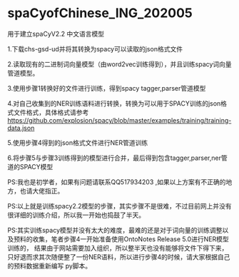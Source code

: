 # spaCyofChinese_ING_202005
用于建立spaCyV2.2 中文语言模型

1.下载chs-gsd-ud并将其转换为spacy可以读取的json格式文件

2.读取现有的二进制词向量模型（由word2vec训练得到），并且训练spacy词向量管道模型。

3.使用步骤1转换好的文件进行训练，得到spacy tagger,parser管道模型

4.对自己收集到的NER训练语料进行转换，转换为可以用于SPACY训练的json格式文件格式，具体格式请参考
https://github.com/explosion/spacy/blob/master/examples/training/training-data.json

5.使用步骤4得到的json格式文件进行NER管道训练

6.将步骤5与步骤3训练得到的模型进行合并，最后得到包含tagger,parser,ner管道的SPACY模型

PS:我也是初学者，如果有问题请联系QQ517934203 ,如果以上方案有不正确的地方，也请大佬指正。

PS:以上就是训练spacy2.2模型的步骤，其实步骤不是很难，不过目前网上并没有很详细的训练介绍，所以我一开始也捣鼓了半天。

PS:其实训练spacy模型并没有太大的难度，最难的还是对于词向量的训练调整以及预料的收集，笔者步骤4一开始准备使用OntoNotes Release 5.0进行NER模型训练的，
结果由于网站需要加入组织，所以整半天也没有能够将文件下得下来，只好退而求其次随便整了一份NER语料，所以进行步骤4的时候，请大家根据自己的预料数据重新编写
py脚本。
